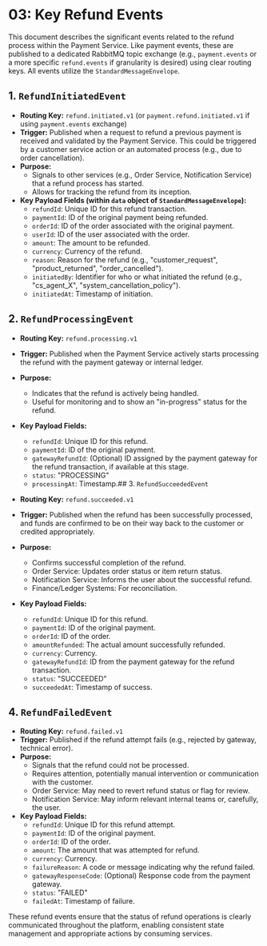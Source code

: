 # 03: Key Refund Events

This document describes the significant events related to the refund process within the Payment Service. Like payment events, these are published to a dedicated RabbitMQ topic exchange (e.g., `payment.events` or a more specific `refund.events` if granularity is desired) using clear routing keys. All events utilize the `StandardMessageEnvelope`.

## 1. `RefundInitiatedEvent`

*   **Routing Key:** `refund.initiated.v1` (or `payment.refund.initiated.v1` if using `payment.events` exchange)
*   **Trigger:** Published when a request to refund a previous payment is received and validated by the Payment Service. This could be triggered by a customer service action or an automated process (e.g., due to order cancellation).
*   **Purpose:**
    *   Signals to other services (e.g., Order Service, Notification Service) that a refund process has started.
    *   Allows for tracking the refund from its inception.
*   **Key Payload Fields (within `data` object of `StandardMessageEnvelope`):**
    *   `refundId`: Unique ID for this refund transaction.
    *   `paymentId`: ID of the original payment being refunded.
    *   `orderId`: ID of the order associated with the original payment.
    *   `userId`: ID of the user associated with the order.
    *   `amount`: The amount to be refunded.
    *   `currency`: Currency of the refund.
    *   `reason`: Reason for the refund (e.g., "customer_request", "product_returned", "order_cancelled").
    *   `initiatedBy`: Identifier for who or what initiated the refund (e.g., "cs_agent_X", "system_cancellation_policy").
    *   `initiatedAt`: Timestamp of initiation.

## 2. `RefundProcessingEvent`

*   **Routing Key:** `refund.processing.v1`
*   **Trigger:** Published when the Payment Service actively starts processing the refund with the payment gateway or internal ledger.
*   **Purpose:**
    *   Indicates that the refund is actively being handled.
    *   Useful for monitoring and to show an "in-progress" status for the refund.
*   **Key Payload Fields:**
    *   `refundId`: Unique ID for this refund.
    *   `paymentId`: ID of the original payment.
    *   `gatewayRefundId`: (Optional) ID assigned by the payment gateway for the refund transaction, if available at this stage.
    *   `status`: "PROCESSING"
    *   `processingAt`: Timestamp.## 3. `RefundSucceededEvent`

*   **Routing Key:** `refund.succeeded.v1`
*   **Trigger:** Published when the refund has been successfully processed, and funds are confirmed to be on their way back to the customer or credited appropriately.
*   **Purpose:**
    *   Confirms successful completion of the refund.
    *   Order Service: Updates order status or item return status.
    *   Notification Service: Informs the user about the successful refund.
    *   Finance/Ledger Systems: For reconciliation.
*   **Key Payload Fields:**
    *   `refundId`: Unique ID for this refund.
    *   `paymentId`: ID of the original payment.
    *   `orderId`: ID of the order.
    *   `amountRefunded`: The actual amount successfully refunded.
    *   `currency`: Currency.
    *   `gatewayRefundId`: ID from the payment gateway for the refund transaction.
    *   `status`: "SUCCEEDED"
    *   `succeededAt`: Timestamp of success.

## 4. `RefundFailedEvent`

*   **Routing Key:** `refund.failed.v1`
*   **Trigger:** Published if the refund attempt fails (e.g., rejected by gateway, technical error).
*   **Purpose:**
    *   Signals that the refund could not be processed.
    *   Requires attention, potentially manual intervention or communication with the customer.
    *   Order Service: May need to revert refund status or flag for review.
    *   Notification Service: May inform relevant internal teams or, carefully, the user.
*   **Key Payload Fields:**
    *   `refundId`: Unique ID for this refund attempt.
    *   `paymentId`: ID of the original payment.
    *   `orderId`: ID of the order.
    *   `amount`: The amount that was attempted for refund.
    *   `currency`: Currency.
    *   `failureReason`: A code or message indicating why the refund failed.
    *   `gatewayResponseCode`: (Optional) Response code from the payment gateway.
    *   `status`: "FAILED"
    *   `failedAt`: Timestamp of failure.

These refund events ensure that the status of refund operations is clearly communicated throughout the platform, enabling consistent state management and appropriate actions by consuming services.